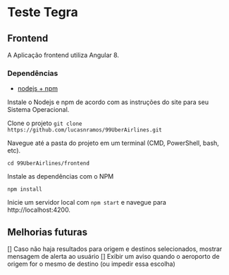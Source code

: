 # Teste Tegra

## Frontend

A Aplicação frontend utiliza Angular 8.

### Dependências

* [nodejs + npm](https://nodejs.org/en/)

Instale o Nodejs e npm de acordo com as instruções do site para seu Sistema Operacional.

Clone o projeto 
`git clone https://github.com/lucasnramos/99UberAirlines.git`

Navegue até a pasta do projeto em um terminal (CMD, PowerShell, bash, etc).

`cd 99UberAirlines/frontend`

Instale as dependências com o NPM 

`npm install`

Inicie um servidor local com `npm start` e navegue para http://localhost:4200.

## Melhorias futuras

[] Caso não haja resultados para origem e destinos selecionados, mostrar mensagem de alerta ao usuário
[] Exibir um aviso quando o aeroporto de origem for o mesmo de destino (ou impedir essa escolha)
